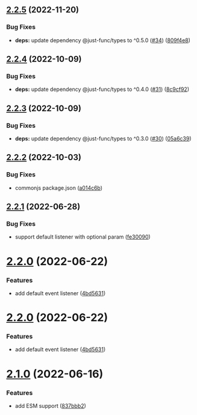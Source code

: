 ## [2.2.5](https://github.com/unional/events-plus/compare/v2.2.4...v2.2.5) (2022-11-20)


### Bug Fixes

* **deps:** update dependency @just-func/types to ^0.5.0 ([#34](https://github.com/unional/events-plus/issues/34)) ([809f4e8](https://github.com/unional/events-plus/commit/809f4e89316dc20714fef41f3c6015e79569c7a3))

## [2.2.4](https://github.com/unional/events-plus/compare/v2.2.3...v2.2.4) (2022-10-09)


### Bug Fixes

* **deps:** update dependency @just-func/types to ^0.4.0 ([#31](https://github.com/unional/events-plus/issues/31)) ([8c9cf92](https://github.com/unional/events-plus/commit/8c9cf9294a65898417a246df15f24bbc0389ceb0))

## [2.2.3](https://github.com/unional/events-plus/compare/v2.2.2...v2.2.3) (2022-10-09)


### Bug Fixes

* **deps:** update dependency @just-func/types to ^0.3.0 ([#30](https://github.com/unional/events-plus/issues/30)) ([05a6c39](https://github.com/unional/events-plus/commit/05a6c399d41b1969bff45b5310461f6f40632189))

## [2.2.2](https://github.com/unional/events-plus/compare/v2.2.1...v2.2.2) (2022-10-03)


### Bug Fixes

* commonjs package.json ([a014c6b](https://github.com/unional/events-plus/commit/a014c6b0b9b00ca01953841208dd52f8af2311f1))

## [2.2.1](https://github.com/unional/events-plus/compare/v2.2.0...v2.2.1) (2022-06-28)


### Bug Fixes

* support default listener with optional param ([fe30090](https://github.com/unional/events-plus/commit/fe30090564a0019b3484750838e42f60eadbaa49))

# [2.2.0](https://github.com/unional/events-plus/compare/v2.1.0...v2.2.0) (2022-06-22)


### Features

* add default event listener ([4bd5631](https://github.com/unional/events-plus/commit/4bd563123f0cdc93a89160ebc446e08406bf5447))

# [2.2.0](https://github.com/unional/events-plus/compare/v2.1.0...v2.2.0) (2022-06-22)


### Features

* add default event listener ([4bd5631](https://github.com/unional/events-plus/commit/4bd563123f0cdc93a89160ebc446e08406bf5447))

# [2.1.0](https://github.com/unional/events-plus/compare/v2.0.1...v2.1.0) (2022-06-16)


### Features

* add ESM support ([837bbb2](https://github.com/unional/events-plus/commit/837bbb27e2a4f5786a95e59c8869404695b08a55))
